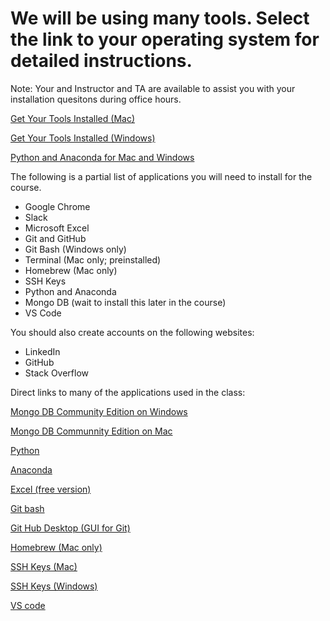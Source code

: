 # We will be using many tools. Select the link to your operating system for detailed instructions.
Note: Your and Instructor and TA are available to assist you with your installation quesitons during office hours. 

[Get Your Tools Installed (Mac)](https://coding-bootcamp-dataviz-prework.readthedocs-hosted.com/en/latest/modules/get-yo-tools-installed-on-mac/)

[Get Your Tools Installed (Windows)](https://coding-bootcamp-dataviz-prework.readthedocs-hosted.com/en/latest/modules/get-yo-tools-installed-on-windows/)

[Python and Anaconda for Mac and Windows](https://coding-bootcamp-dataviz-prework.readthedocs-hosted.com/en/latest/modules/curling-up-with-python/)

The following is a partial list of applications you will need to install for the course.

* Google Chrome
* Slack
* Microsoft Excel
* Git and GitHub
* Git Bash (Windows only)
* Terminal (Mac only; preinstalled)
* Homebrew (Mac only)
* SSH Keys
* Python and Anaconda
* Mongo DB (wait to install this later in the course)
* VS Code

You should also create accounts on the following websites:
* LinkedIn
* GitHub
* Stack Overflow

Direct links to many of the applications used in the class:

[Mongo DB Community Edition on Windows](https://docs.mongodb.com/manual/tutorial/install-mongodb-on-windows/)

[Mongo DB Communnity Edition on Mac](https://docs.mongodb.com/manual/tutorial/install-mongodb-on-os-x/)

[Python](https://www.python.org/downloads/)

[Anaconda](https://www.anaconda.com/products/individual)

[Excel (free version)](https://www.microsoft.com/en-us/microsoft-365/try)

[Git bash](https://git-scm.com/downloads)

[Git Hub Desktop (GUI for Git)](https://desktop.github.com/)

[Homebrew (Mac only)](https://brew.sh/)

[SSH Keys (Mac)](https://docs.joyent.com/public-cloud/getting-started/ssh-keys/generating-an-ssh-key-manually/manually-generating-your-ssh-key-in-mac-os-x)

[SSH Keys (Windows)](https://phoenixnap.com/kb/generate-ssh-key-windows-10)

[VS code](https://code.visualstudio.com/download)




